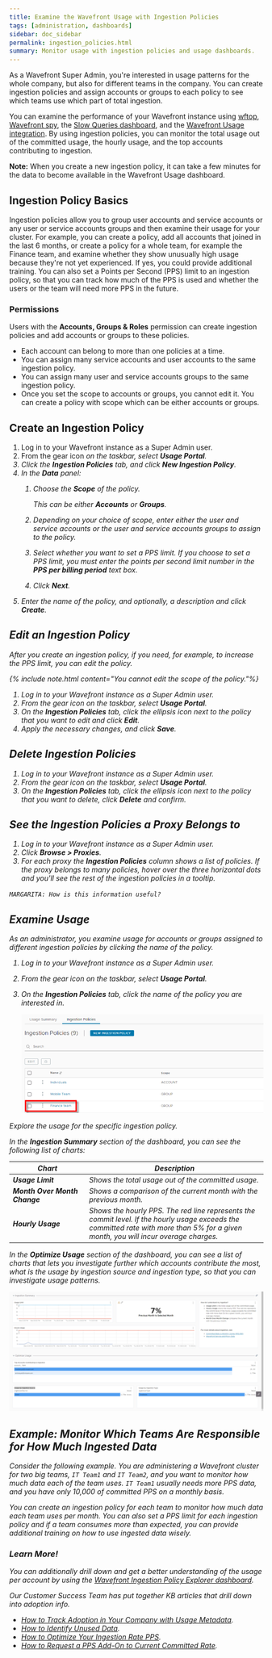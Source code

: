 ```yaml
---
title: Examine the Wavefront Usage with Ingestion Policies
tags: [administration, dashboards]
sidebar: doc_sidebar
permalink: ingestion_policies.html
summary: Monitor usage with ingestion policies and usage dashboards.
---
```


As a Wavefront Super Admin, you're interested in usage patterns for the whole company, but also for different teams in the company. You can create ingestion policies and assign accounts or groups to each policy to see which teams use which part of total ingestion.

You can examine the performance of your Wavefront instance using [wftop](), [Wavefront spy](wavefront_monitoring_spy.html), the [Slow Queries dashboard](wavefront_monitoring.html#examine-slow-queries), and the [Wavefront Usage integration](wavefront_monitoring.html). By using ingestion policies, you can monitor the total usage out of the committed usage, the hourly usage, and the top accounts contributing to ingestion.

**Note:** When you create a new ingestion policy, it can take a few minutes for the data to become available in the Wavefront Usage dashboard.

## Ingestion Policy Basics

Ingestion policies allow you to group user accounts and service accounts or any user or service accounts groups and then examine their usage for your cluster. For example, you can create a policy, add all accounts that joined in the last 6 months, or create a policy for a whole team, for example the Finance team, and examine whether they show unusually high usage because they're not yet experienced. If yes, you could provide additional training. You can also set a Points per Second (PPS) limit to an ingestion policy, so that you can track how much of the PPS is used and whether the users or the team will need more PPS in the future.

### Permissions

Users with the **Accounts, Groups & Roles** permission can create ingestion policies and add accounts or groups to these policies.
* Each account can belong to more than one policies at a time.
* You can assign many service accounts and user accounts to the same ingestion policy.
* You can assign many user and service accounts groups to the same ingestion policy.
* Once you set the scope to accounts or groups, you cannot edit it. You can create a policy with scope which can be either accounts or groups.


## Create an Ingestion Policy

1. Log in to your Wavefront instance as a Super Admin user.
2. From the gear icon <i class="fa fa-cog"/> on the taskbar, select **Usage Portal**.
3. Click the **Ingestion Policies** tab, and click **New Ingestion Policy**.
4. In the **Data** panel:
   1. Choose the **Scope** of the policy.
  
      This can be either **Accounts** or **Groups**.
   2. Depending on your choice of scope, enter either the user and service accounts or the user and service accounts groups to assign to the policy.
   3. Select whether you want to set a PPS limit. 
      If you choose to set a PPS limit, you must enter the points per second limit number in the **PPS per billing period** text box.
   4. Click **Next**.
5. Enter the name of the policy, and optionally, a description and click **Create**.

## Edit an Ingestion Policy

After you create an ingestion policy, if you need, for example, to increase the PPS limit, you can edit the policy. 

{% include note.html content="You cannot edit the scope of the policy."%}

1. Log in to your Wavefront instance as a Super Admin user.
2. From the gear icon <i class="fa fa-cog"/> on the taskbar, select **Usage Portal**.
3. On the **Ingestion Policies** tab, click the ellipsis icon next to the policy that you want to edit and click **Edit**.
4. Apply the necessary changes, and click **Save**.


## Delete Ingestion Policies

1. Log in to your Wavefront instance as a Super Admin user.
2. From the gear icon <i class="fa fa-cog"/> on the taskbar, select **Usage Portal**.
3. On the **Ingestion Policies** tab, click the ellipsis icon next to the policy that you want to delete, click **Delete** and confirm.

## See the Ingestion Policies a Proxy Belongs to

1. Log in to your Wavefront instance as a Super Admin user.
2. Click **Browse > Proxies**.
3. For each proxy the **Ingestion Policies** column shows a list of policies. If the proxy belongs to many policies, hover over the three horizontal dots and you'll see the rest of the ingestion policies in a tooltip.

`MARGARITA: How is this information useful?`


## Examine Usage

As an administrator, you examine usage for accounts or groups assigned to different ingestion policies by clicking the name of the policy.

1. Log in to your Wavefront instance as a Super Admin user.
2. From the gear icon <i class="fa fa-cog"/> on the taskbar, select **Usage Portal**.
3. On the **Ingestion Policies** tab, click the name of the policy you are interested in.

   ![Ingestion policy name link](images/ingestion_policy_team.png)

Explore the usage for the specific ingestion policy.

In the **Ingestion Summary** section of the dashboard, you can see the following list of charts:

<table style="width: 100%;">
<tbody>
<thead>
<tr><th width="30%">Chart</th><th width="70%">Description</th></tr>
</thead>
<tr>
<td><strong>Usage Limit</strong></td>
<td>Shows the total usage out of the committed usage.</td></tr>
<tr>
<td><strong>Month Over Month Change</strong></td>
<td>Shows a comparison of the current month with the previous month.</td>
</tr>
<tr>
<td><strong>Hourly Usage</strong></td>
<td>Shows the hourly PPS. The red line represents the commit level. If the hourly usage exceeds the committed rate with more than 5% for a given month, you will incur overage charges.</td>
</tr>
</tbody>
</table>


In the **Optimize Usage** section of the dashboard, you can see a list of charts that lets you investigate further which accounts contribute the most, what is the usage by ingestion source and ingestion type, so that you can investigate usage patterns.

 ![Usage summary per ingestion policy](images/usage_summary_per_policy.png)


## Example: Monitor Which Teams Are Responsible for How Much Ingested Data

Consider the following example. You are administering a Wavefront cluster for two big teams, `IT Team1` and `IT Team2`, and you want to monitor how much data each of the team uses. `IT Team1` usually needs more PPS data, and you have only 10,000 of committed PPS on a monthly basis.

You can create an ingestion policy for each team to monitor how much data each team uses per month. You can also set a PPS limit for each ingestion policy and if a team consumes more than expected, you can provide additional training on how to use ingested data wisely. 

### Learn More!

You can additionally drill down and get a better understanding of the usage per account by using the [Wavefront Ingestion Policy Explorer dashboard](wavefront_monitoring.html). 

Our Customer Success Team has put together KB articles that drill down into adoption info.

* [How to Track Adoption in Your Company with Usage Metadata](https://help.wavefront.com/hc/en-us/articles/360058526192-How-to-Track-Tanzu-Observability-Adoption-with-Usage-Metadata).
* [How to Identify Unused Data](https://help.wavefront.com/hc/en-us/articles/360058084372-How-to-Identify-Unused-Data).
* [How to Optimize Your Ingestion Rate PPS](https://help.wavefront.com/hc/en-us/articles/360057995092-How-to-Optimize-Your-Ingestion-Rate-PPS-).
* [How to Request a PPS Add-On to Current Committed Rate](https://help.wavefront.com/hc/en-us/articles/4402939921044-How-to-request-a-PPS-add-on-to-current-committed-rate).
